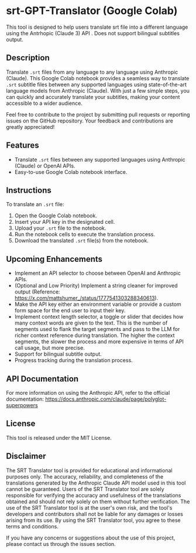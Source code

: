 # srt-GPT-Translator (Google Colab)

This tool is designed to help users translate srt file into a different language using the Antrhopic (Claude 3) API . Does not support bilingual subtitles output.

## Description
Translate `.srt` files from any language to any language using Anthropic (Claude). This Google Colab notebook provides a seamless way to translate `.srt` subtitle files between any supported languages using state-of-the-art language models from Anthropic (Claude). With just a few simple steps, you can quickly and accurately translate your subtitles, making your content accessible to a wider audience.

Feel free to contribute to the project by submitting pull requests or reporting issues on the GitHub repository. Your feedback and contributions are greatly appreciated!

## Features
- Translate `.srt` files between any supported languages using Anthropic (Claude) or OpenAI APIs.
- Easy-to-use Google Colab notebook interface.

## Instructions
To translate an `.srt` file:
1. Open the Google Colab notebook.
2. Insert your API key in the designated cell.
3. Upload your `.srt` file to the notebook.
4. Run the notebook cells to execute the translation process.
5. Download the translated `.srt` file(s) from the notebook.

## Upcoming Enhancements
- Implement an API selector to choose between OpenAI and Anthropic APIs.
- (Optional and Low Priority) Implement a string cleaner for improved output (Reference: https://x.com/mattshumer_/status/1777541303288340613).
- Make the API key either an environment variable or provide a custom form space for the end user to input their key.
- Implement context length selector, a toggle or slider that decides how many context words are given to the text. This is the number of segments used to flank the target segments and pass to the LLM for richer context reference during translation. The higher the context segments, the slower the process and more expensive in terms of API call usage, but more precise.
- Support for bilingual subtitle output.
- Progress tracking during the translation process.

## API Documentation
For more information on using the Anthropic API, refer to the official documentation: https://docs.anthropic.com/claude/page/polyglot-superpowers

## License
This tool is released under the MIT License.

## Disclaimer
The SRT Translator tool is provided for educational and informational purposes only. The accuracy, reliability, and completeness of the translations generated by the Anthropic Claude API model used in this tool cannot be guaranteed. Users of the SRT Translator tool are solely responsible for verifying the accuracy and usefulness of the translations obtained and should not rely solely on them without further verification. The use of the SRT Translator tool is at the user's own risk, and the tool's developers and contributors shall not be liable for any damages or losses arising from its use. By using the SRT Translator tool, you agree to these terms and conditions.

If you have any concerns or suggestions about the use of this project, please contact us through the issues section.
